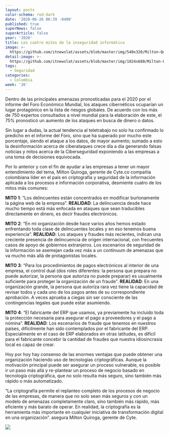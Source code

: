 ```yaml
---
layout: posts
color-schema: red-dark
date: '2020-06-26 06:39 -0400'
published: true
superNews: false
superArticle: false
year: '2020'
title: Los cuatro mitos de la inseguridad informática
image: >-
  https://github.com/itnewslat/assets/blob/master/img/540x320/Milton-Quiroga-p.jpg
detail-image: >-
  https://github.com/itnewslat/assets/blob/master/img/1024x680/Milton-Quiroga-g.jpg
tags:
  - Seguridad
categories:
  - Colombia
week: '26'
---
```

Dentro de las principales amenazas pronosticadas para el 2020 por el informe del  Foro Económico Mundial, los ataques cibernéticos ocuparían un lugar protagónico en la lista de riesgos globales. De acuerdo con los más de 750 expertos consultados a nivel mundial para la elaboración de este, el 75% pronosticó un aumento de los ataques en busca de dinero o datos.

Sin lugar a dudas, la actual tendencia al teletrabajo no solo ha confirmado lo predicho en el informe del Foro, sino que ha superado por mucho este porcentaje, siendo el ataque a los datos, de mayor aumento; sumado a esto la desinformación acerca de ciberataques crece día a día generando falsas noticias y mitos acerca de la Ciberseguridad exponiendo a las empresas a una toma de decisiones equivocada.

Por lo anterior y con el fin de ayudar a las empresas a tener un mayor entendimiento del tema, Milton Quiroga, gerente de Cyte.co compañía colombiana líder en el país en criptografía y seguridad de la información aplicada a los procesos e información corporativa, desmiente cuatro de los mitos más comunes:

**MITO 1**: “Los delincuentes  están concentrados en modificar burlonamente la página web de la empresa”.
**REALIDAD**: La delincuencia desde hace mucho tiempo está más enfocada en ataques que sean traducibles directamente en dinero, es decir fraudes electrónicos.

**MITO 2**: “En mi organización desde hace varios años hemos estado enfrentando toda clase de delincuentes locales y en eso tenemos buena experiencia”.
**REALIDAD**: Los ataques y fraudes más recientes, indican una creciente presencia de delincuencia de origen internacional, con frecuentes casos de apoyo de gobiernos extranjeros. Los escenarios de seguridad de la información se asemejan cada vez más a un continuum de amenazas que va mucho más allá de protagonistas locales.

**MITO 3**: “Para los procedimientos de pagos electrónicos al interior de una empresa, el control dual (dos roles diferentes: la persona que prepara no puede autorizar, la persona que autoriza no puede preparar) es usualmente suficiente para proteger la organización de un fraude”.
**REALIDAD**: En una organización grande, la persona que autoriza rara vez tiene la capacidad de revisar todos y cada uno de los pagos antes de su correspondiente aprobación. A veces aprueba a ciegas sin ser consciente de las contingencias legales que puede estar asumiendo.

**MITO 4**: “El fabricante del ERP que usamos, ya previamente ha incluido toda la protección necesaria para asegurar el pago a proveedores y el pago a nómina”.
**REALIDAD**: Los escenarios de fraude que tenemos en nuestros países, difícilmente han sido contemplados por el fabricante del ERP. Especialmente en el caso de ERP elaborados en otras latitudes, es difícil para el fabricante concebir la cantidad de fraudes que nuestra idiosincrasia local es capaz de crear.

Hoy por hoy hay consenso de las enormes ventajas que puede obtener una organización haciendo uso de tecnologías criptográficas. Aunque la motivación principal puede ser asegurar un proceso vulnerable, es posible ir un paso más allá y re-plantear un proceso de negocio basado en tecnología criptográfica, que no solo resulta más seguro, sino también más rápido o más automatizado.

“La criptografía permite el replanteo completo de los procesos de negocio de las empresas, de manera que no solo sean más seguros y con un modelo de amenazas completamente claro, sino también más rápido, más eficiente y más barato de operar. En realidad, la criptografía es la herramienta más importante en cualquier iniciativa de transformación digital en una organización”. asegura Milton Quiroga, gerente de Cyte.

<img src="https://tracker.metricool.com/c3po.jpg?hash=56f88a41e39ab42c063cc51676587a04"/>